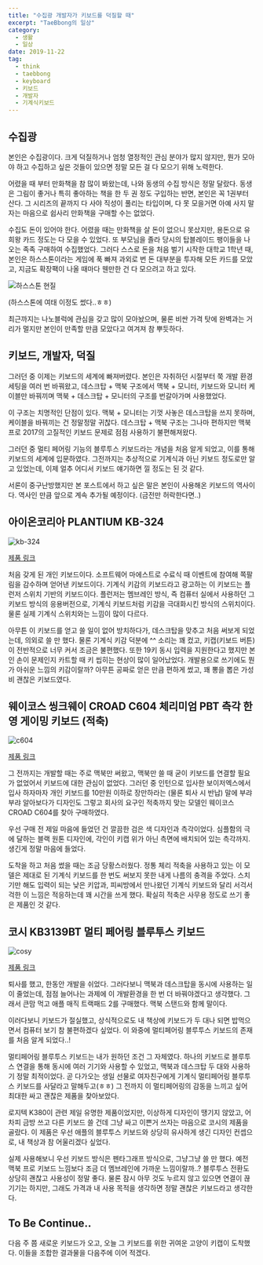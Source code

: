 ```yaml
---
title: "수집광 개발자가 키보드를 덕질할 때"
excerpt: "TaeBbong의 일상"
category:
  - 생활
  - 일상
date: 2019-11-22
tag:
  - think
  - taebbong
  - keyboard
  - 키보드
  - 개발자
  - 기계식키보드
---
```


## 수집광

본인은 수집광이다. 크게 덕질하거나 엄청 열정적인 관심 분야가 많지 않지만, 뭔가 모아야 하고 수집하고 싶은 것들이 있으면 정말 모든 걸 다 모으기 위해 노력한다.

어렸을 때 부터 만화책을 참 많이 봐왔는데, 나와 동생의 수집 방식은 정말 달랐다. 동생은 그림이 좋거나 특히 좋아하는 책을 한 두 권 정도 구입하는 반면, 본인은 꼭 1권부터 산다. 그 시리즈의 끝까지 다 사야 직성이 풀리는 타입이며, 다 못 모을거면 아예 사지 말자는 마음으로 쉽사리 만화책을 구매할 수는 없었다.

수집도 돈이 있어야 한다. 어렸을 때는 만화책을 살 돈이 없으니 못샀지만, 용돈으로 유희왕 카드 정도는 다 모을 수 있었다. 또 부모님을 졸라 당시의 탑블레이드 팽이들을 나오는 족족 구매하여 수집했었다. 그러다 스스로 돈을 처음 벌기 시작한 대학교 1학년 때, 본인은 하스스톤이라는 게임에 푹 빠져 과외로 번 돈 대부분을 투자해 모든 카드를 모았고, 지금도 확장팩이 나올 때마다 웬만한 건 다 모으려고 하고 있다.

![하스스톤 현질](/images/blog/hearth.png)

(하스스톤에 여태 이정도 썼다..ㅎㅎ)

최근까지는 나노블럭에 관심을 갖고 많이 모아놨으며, 물론 비싼 가격 탓에 완벽과는 거리가 멀지만 본인이 만족할 만큼 모았다고 여겨져 참 뿌듯하다.

## 키보드, 개발자, 덕질

그러던 중 이제는 키보드의 세계에 빠져버렸다. 본인은 자취하던 시절부터 쭉 개발 환경 세팅을 여러 번 바꿔왔고, 데스크탑 + 맥북 구조에서 맥북 + 모니터, 키보드와 모니터 케이블만 바꿔끼며 맥북 + 데스크탑 + 모니터의 구조를 번갈아가며 사용했었다.

이 구조는 치명적인 단점이 있다. 맥북 + 모니터는 기껏 사놓은 데스크탑을 쓰지 못하며, 케이블을 바꿔끼는 건 정말정말 귀찮다. 데스크탑 + 맥북 구조는 그나마 편하지만 맥북 프로 2017의 고질적인 키보드 문제로 점점 사용하기 불편해져왔다.

그러던 중 멀티 페어링 기능의 블루투스 키보드라는 개념을 처음 알게 되었고, 이를 통해 키보드의 세계에 입문하였다. 그전까지는 추상적으로 기계식과 아닌 키보드 정도로만 알고 있었는데, 이제 얼추 어디서 키보드 얘기하면 낄 정도는 된 것 같다.

서론이 중구난방했지만 본 포스트에서 하고 싶은 말은 본인이 사용해온 키보드의 역사이다. 역사인 만큼 앞으로 계속 추가될 예정이다. (금전만 허락한다면..)

## 아이온코리아 PLANTIUM KB-324

![kb-324](/images/blog/kb314.jpg)

[제품 링크](http://prod.danawa.com/info/?pcode=3374314&keyword=%EC%95%84%EC%9D%B4%EC%98%A8%EC%BD%94%EB%A6%AC%EC%95%84%20PLANTIUM%20KB-324&cate=112782)

처음 갖게 된 개인 키보드이다. 소프트웨어 마에스트로 수료식 때 이벤트에 참여해 쪽팔림을 감수하며 얻어낸 키보드이다. 기계식 키감의 키보드라고 광고하는 이 키보드는 플런저 스위치 기반의 키보드이다. 플런저는 멤브레인 방식, 즉 컴퓨터 실에서 사용하던 그 키보드 방식의 응용버전으로, 기계식 키보드처럼 키감을 극대화시킨 방식의 스위치이다. 물론 실제 기계식 스위치와는 느낌이 많이 다르다.

아무튼 이 키보드를 얻고 쓸 일이 없어 방치하다가, 데스크탑을 맞추고 처음 써보게 되었는데, 의외로 쓸 만 했다. 물론 기계식 키감 덕분에 ^^ 소리는 꽤 컸고, 키캡(키보드 버튼)이 전반적으로 너무 커서 조금은 불편했다. 또한 19키 동시 입력을 지원한다고 했지만 본인 손이 문제인지 카트할 때 키 씹히는 현상이 많이 일어났었다. 개발용으로 쓰기에도 뭔가 아쉬운 느낌의 키감이랄까? 아무튼 공짜로 얻은 만큼 편하게 썼고, 꽤 뽕을 뽑은 가성비 괜찮은 키보드였다.

## 웨이코스 씽크웨이 CROAD C604 체리미엄 PBT 측각 한영 게이밍 키보드 (적축)

![c604](/images/blog/c604.jpg)

[제품 링크](http://prod.danawa.com/info/?pcode=5825745&keyword=%EC%9B%A8%EC%9D%B4%EC%BD%94%EC%8A%A4%20%EC%94%BD%ED%81%AC%EC%9B%A8%EC%9D%B4%20CROAD%20C604%20%EC%B2%B4%EB%A6%AC%EB%AF%B8%EC%97%84%20PBT%20%EC%B8%A1%EA%B0%81%20%EC%A0%81%EC%B6%95&cate=112782)

그 전까지는 개발할 때는 주로 맥북만 써왔고, 맥북만 쓸 때 굳이 키보드를 연결할 필요가 없었어서 키보드에 대한 관심이 없었다. 그러던 중 인턴으로 입사한 보이저엑스에서 입사 하자마자 개인 키보드를 10만원 이하로 장만하라는 (물론 퇴사 시 반납) 말에 부랴부랴 알아보다가 디자인도 그렇고 회사의 요구인 적축까지 맞는 모델인 웨이코스 CROAD C604를 찾아 구매하였다.

우선 구매 전 제일 마음에 들었던 건 깔끔한 검은 색 디자인과 측각이었다. 심플함의 극에 달하는 블랙 원톤 디자인에, 각인이 키캡 위가 아닌 측면에 배치되어 있는 측각까지. 생긴게 정말 마음에 들었다.

도착을 하고 처음 썼을 때는 조금 당황스러웠다. 정통 체리 적축을 사용하고 있는 이 모델은 제대로 된 기계식 키보드를 한 번도 써보지 못한 내게 나름의 충격을 주었다. 스치기만 해도 입력이 되는 낮은 키압과, 피씨방에서 만나왔던 기계식 키보드와 달리 서걱서걱한 이 느낌은 적응하는데 꽤 시간을 쓰게 했다. 확실히 적축은 사무용 정도로 쓰기 좋은 제품인 것 같다.

## 코시 KB3139BT 멀티 페어링 블루투스 키보드

![cosy](/images/blog/cosy.jpeg)

[제품 링크](http://prod.danawa.com/info/?pcode=5217481&keyword=%EC%BD%94%EC%8B%9C%20%EB%A9%80%ED%8B%B0%ED%8E%98%EC%96%B4%EB%A7%81%20%ED%82%A4%EB%B3%B4%EB%93%9C&cate=112782)

퇴사를 했고, 한동안 개발을 쉬었다. 그러다보니 맥북과 데스크탑을 동시에 사용하는 일이 줄었는데, 점점 늘어나는 과제에 이 개발환경을 한 번 더 바꿔야겠다고 생각했다. 그래서 큰맘 먹고 애플 매직 트랙패드 2를 구매했다. 맥북 스탠드와 함께 말이다.

이러다보니 키보드가 절실했고, 상식적으로도 내 책상에 키보드가 두 대나 되면 밥먹으면서 컴퓨터 보기 참 불편하겠다 싶었다. 이 와중에 멀티페어링 블루투스 키보드의 존재를 처음 알게 되었다..!

멀티페어링 블루투스 키보드는 내가 원하던 조건 그 자체였다. 하나의 키보드로 블루투스 연결을 통해 동시에 여러 기기와 사용할 수 있었고, 맥북과 데스크탑 두 대와 사용하기 정말 최적이었다. 곧 다가오는 생일 선물로 여자친구에게 기계식 멀티페어링 블루투스 키보드를 사달라고 말해두고(ㅎㅎ) 그 전까지 이 멀티페어링의 감동을 느끼고 싶어 최대한 싸고 괜찮은 제품을 찾아보았다.

로지텍 K380이 관련 제일 유명한 제품이었지만, 이상하게 디자인이 땡기지 않았고, 어차피 금방 쓰고 다른 키보드 쓸 건데 그냥 싸고 이쁜거 쓰자는 마음으로 코시의 제품을 골랐다. 이 제품은 우선 애플의 블루투스 키보드와 상당히 유사하게 생긴 디자인 컨셉으로, 내 책상과 참 어울리겠다 싶었다.

실제 사용해보니 우선 키보드 방식은 펜타그래프 방식으로, 그냥그냥 쓸 만 했다. 예전 맥북 프로 키보드 느낌보다 조금 더 멤브레인에 가까운 느낌이랄까..? 블루투스 전환도 상당히 괜찮고 사용성이 정말 좋다. 물론 잠시 아무 것도 누르지 않고 있으면 연결이 끊기기는 하지만, 그래도 가격과 내 사용 목적을 생각하면 정말 괜찮은 키보드라고 생각한다.

## To Be Continue..

다음 주 쯤 새로운 키보드가 오고, 오늘 그 키보드를 위한 귀여운 고양이 키캡이 도착했다. 이들을 조합한 결과물을 다음주에 이어 적겠다.
